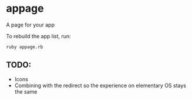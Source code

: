 # appage
A page for your app

To rebuild the app list, run:

```shell
ruby appage.rb
```

## TODO:

- Icons
- Combining with the redirect so the experience on elementary OS stays the same

